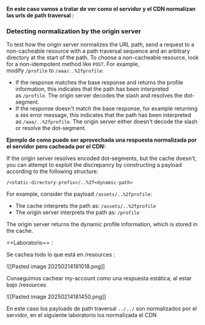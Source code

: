 
**En este caso vamos a tratar de ver como el servidor y el CDN normalizan las urls de path traversal :**

### Detecting normalization by the origin server

To test how the origin server normalizes the URL path, send a request to a non-cacheable resource with a path traversal sequence and an arbitrary directory at the start of the path. To choose a non-cacheable resource, look for a non-idempotent method like `POST`. For example, modify `/profile` to `/aaa/..%2fprofile`:

- If the response matches the base response and returns the profile information, this indicates that the path has been interpreted as `/profile`. The origin server decodes the slash and resolves the dot-segment.
- If the response doesn't match the base response, for example returning a `404` error message, this indicates that the path has been interpreted as `/aaa/..%2fprofile`. The origin server either doesn't decode the slash or resolve the dot-segment.


**Ejemplo de como puede ser aprovechada una respuesta normalizada por el servidor pero cacheada por el CDN:**

If the origin server resolves encoded dot-segments, but the cache doesn't, you can attempt to exploit the discrepancy by constructing a payload according to the following structure:

`/<static-directory-prefix>/..%2f<dynamic-path>`

For example, consider the payload `/assets/..%2fprofile`:

- The cache interprets the path as: `/assets/..%2fprofile`
- The origin server interprets the path as: `/profile`

The origin server returns the dynamic profile information, which is stored in the cache.

==Laboratorio== :

Se cachea todo lo que está en /resources :

![[Pasted image 20250214181018.png]]

Conseguimos cachear my-account como una respuesta estática, al estar bajo /resources

![[Pasted image 20250214181450.png]]

En este caso los payloads de path traversal `../../` son normalizados por el servidor, en el siguiente laboratorio los normalizada el CDN